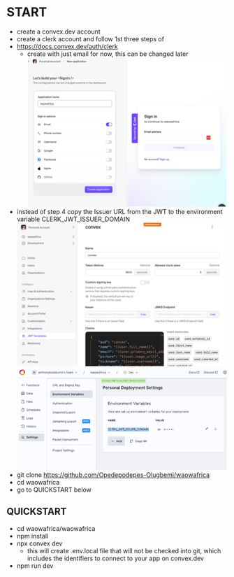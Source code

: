 # START
 - create a convex.dev account
 - create a clerk account and follow 1st three steps of 
  - https://docs.convex.dev/auth/clerk 
    - create with just email for now, this can be changed later
    ![image](img/new_clerk_app.png)
  - instead of step 4 copy the Issuer URL from the JWT to the environment variable CLERK_JWT_ISSUER_DOMAIN
    ![image](img/JWT_template.png)
    ![image](img/env_variable.png)
 - git clone https://github.com/Opedepodepes-Olugbemi/waowafrica
 - cd waowafrica
 - go to QUICKSTART below


## QUICKSTART
  - cd waowafrica/waowafrica
  - npm install
  - npx convex dev
    - this will create .env.local file that will not be checked into git, which includes the identifiers to connect to your app on convex.dev
  - npm run dev
        